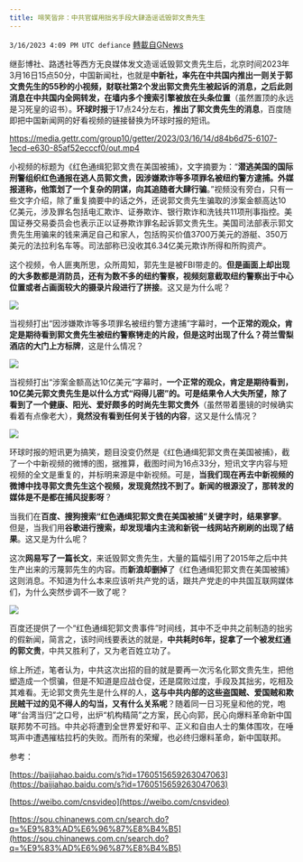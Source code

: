 ```yaml
---
title: 啼笑皆非：中共官媒用拙劣手段大肆造谣诋毁郭文贵先生
---
```

`3/16/2023 4:09 PM UTC defiance` [轉載自GNews](https://gnews.org/articles/1019847)

继彭博社、路透社等西方无良媒体发文造谣诋毁郭文贵先生后，北京时间2023年3月16日15点50分，中国新闻社，也就是**中新社，率先在中共国内推出一则关于郭文贵先生的55秒的小视频，财联社第2个发出郭文贵先生被起诉的消息，之后此则消息在中共国内全网转发，在墙内多个搜索引擎被放在头条位置**（虽然置顶的永远是习死皇的诏书）。**环球时报**于17点24分左右，**推出了郭文贵先生的消息**，百度随即把中国新闻网的好看视频的链接替换为环球时报的短讯。


https://media.gettr.com/group10/getter/2023/03/16/14/d84b6d75-6107-1ecd-e630-85af52ecccf0/out.mp4


小视频的标题为《红色通缉犯郭文贵在美国被捕》，文字摘要为：“**潜逃美国的国际刑警组织红色通报在逃人员郭文贵，因涉嫌欺诈等多项罪名被纽约警方逮捕。外媒报道称，他策划了一个复杂的阴谋，向其追随者大肆行骗**。”视频没有旁白，只有一些文字介绍，除了重复摘要中的话之外，还说郭文贵先生骗取的涉案金额高达10亿美元，涉及罪名包括电汇欺诈、证券欺诈、银行欺诈和洗钱共11项刑事指控。美国证券交易委员会也表示正以证券欺诈罪名起诉郭文贵先生。美国司法部表示郭文贵先生用骗来的钱来满足自己和家人，包括购买价值3700万美元的游艇、350万美元的法拉利名车等。司法部称已没收其6.34亿美元欺诈所得和所购资产。

这个视频，令人匪夷所思，众所周知，郭先生是被FBI带走的。**但是画面上却出现的大多数都是消防员，还有为数不多的纽约警察，视频刻意截取纽约警察出于中心位置或者占画面较大的摄录片段进行了拼接**。这又是为什么呢？

![](https://i.imgur.com/dkId9XP.jpg)

当视频打出“因涉嫌欺诈等多项罪名被纽约警方逮捕”字幕时，**一个正常的观众，肯定是期待看到郭文贵先生被纽约警察铐走的片段，但是这时出现了什么？荷兰雪梨酒店的大门上方标牌**，这是什么情况？

![](https://i.imgur.com/l17NbzQ.jpg)

当视频打出“涉案金额高达10亿美元”字幕时，**一个正常的观众，肯定是期待看到，10亿美元郭文贵先生是以什么方式“闷得儿密”的。可是结果令人大失所望，除了看到了一个健康、阳光、爱好颇多的时尚先生郭文贵外**（虽然带着墨镜的时候确实看着有点像老大），**竟然没有看到任何关于钱的内容**，这又是什么情况？

![](https://i.imgur.com/VYjEtrU.jpg)

环球时报的短讯更为搞笑，题目没变仍然是《红色通缉犯郭文贵在美国被捕》，截了一个中新视频的微博的图，据推算，截图时间为16点33分，短讯文字内容与短视频的全文是重复的，并标明来源是中新视频。可是，**当我们现在再去中新视频的微博中找寻郭文贵先生这个视频，发现竟然找不到了。新闻的根源没了，那转发的媒体是不是都在捕风捉影呀**？

当我们在**百度、搜狗搜索“红色通缉犯郭文贵在美国被捕”关键字时，结果寥寥**。但是，当我们用**谷歌进行搜索，却发现墙内主流和新锐一线网站齐刷刷的出现了结果**。这又是为什么呢？

这次**网易写了一篇长文**，来诋毁郭文贵先生，大量的篇幅引用了2015年之后中共生产出来的污蔑郭先生的内容。而**新浪却删掉**了《红色通缉犯郭文贵在美国被捕》这则消息。不知道为什么本来应该听共产党的话，跟共产党走的中共国互联网媒体们，为什么突然步调不一致了呢？

![](https://i.imgur.com/zsTXSzm.jpg)

百度还提供了一个“红色通缉犯郭文贵事件”时间线，其中不乏中共之前制造的拙劣的假新闻，简言之，该时间线要表达的就是，**中共耗时6年，捉拿了一个被发红通的郭文贵**，中共又胜利了，又为老百姓立功了。

综上所述，笔者认为，中共这次出招的目的就是要再一次污名化郭文贵先生，把他塑造成一个惯骗，但是不知道是应战仓促，还是腐败过度，手段及其拙劣，吃相及其难看。无论郭文贵先生是什么样的人，**这与中共内部的这些盗国贼、爱国贼和欺民贼干过的见不得人的勾当，又有什么关系呢**？随着同一日习死皇和他的党，咆哮“台湾当归”之口号，出炉“机构精简”之方案，民心向郭，民心向爆料革命新中国联邦势不可挡。中共必将遭到全世界爱好和平、正义和自由人士的集体围攻，在唾骂声中遭遇摧枯拉朽的失败。而所有的荣耀，也必终归爆料革命，新中国联邦。

参考：

[https://baijiahao.baidu.com/s?id=1760515659263047063](https://baijiahao.baidu.com/s?id=1760515659263047063)

[https://weibo.com/cnsvideo](https://weibo.com/cnsvideo)

[https://sou.chinanews.com.cn/search.do?q=%E9%83%AD%E6%96%87%E8%B4%B5](https://sou.chinanews.com.cn/search.do?q=%E9%83%AD%E6%96%87%E8%B4%B5)
